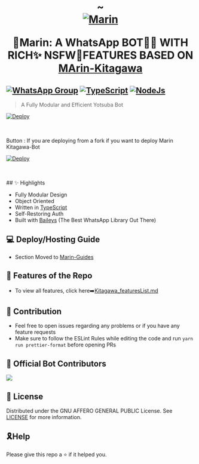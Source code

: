 <h1 align="center">~
<div align="center">
<a href="https://github.com/Chey-san/"><img src="https://user-images.githubusercontent.com/97988840/156468495-58f662e6-959a-4121-87f7-8ea9cba47f03.gif"
" alt="Marin" border="0"></a>

💫**Marin: A WhatsApp BOT🖤💖 WITH RICH✨ NSFW🔞FEATURES BASED ON <a href="https://github.com/Eximinati/scums-repo">MArin-Kitagawa</er></a></h1>**

    
## [![WhatsApp Group](https://img.shields.io/badge/WhatsApp-25D366?style=for-the-badge&logo=whatsapp&logoColor=white)](https://wa.me/923087880256) [![TypeScript](https://img.shields.io/badge/TypeScript-007ACC?style=for-the-badge&logo=typescript&logoColor=white)](https://www.typescriptlang.org/) [![NodeJs](https://img.shields.io/badge/Node.js-43853D?style=for-the-badge&logo=node.js&logoColor=white)](https://nodejs.org/en/)

> A Fully Modular and Efficient Yotsuba Bot <br>

[![Deploy](https://www.herokucdn.com/deploy/button.png)](https://heroku.com/deploy?template=https://github.com//Eximinati/scums-repo)

</div><br/>
<br/>
Button : If you are deploying from a fork if you want to deploy Marin Kitagawa-Bot

[![Deploy](https://www.herokucdn.com/deploy/button.png)](https://heroku.com/deploy)

</div><br/>

<br/>
## ✨ Highlights

-   Fully Modular Design
-   Object Oriented
-   Written in [TypeScript](https://www.typescriptlang.org/)
-   Self-Restoring Auth
-   Built with [Baileys](https://github.com/adiwajshing/baileys) (The Best
    WhatsApp Library Out There)

## 💻 Deploy/Hosting Guide

-   Section Moved to
    [Marin-Guides](https://github.com/Eximinati/scums-repo/blob/main/README.md)

## 🍥 Features of the Repo

-   To view all features, click
    here➡️[Kitagawa_featuresList.md](https://github.com/Eximinati/scums-repo/blob/main/Features.md)

## 💪 Contribution

-   Feel free to open issues regarding any problems or if you have any feature requests
-   Make sure to follow the ESLint Rules while editing the code and run
    `yarn run prettier-format` before opening PRs

##  🚀 Official Bot Contributors

<a href="https://github.com/Eximinati/scums-repo/graphs/contributors">
  <img src="https://contrib.rocks/image?repo=Eximinati/scums-repo" />
</a>


## 📄 License

Distributed under the GNU AFFERO GENERAL PUBLIC License. See [LICENSE](/LICENSE)
for more information.

## 🎗Help
Please give this repo a ⭐ if it helped you.
 
